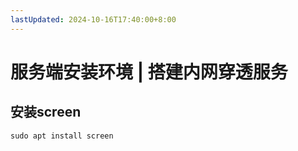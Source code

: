 ```yaml
---
lastUpdated: 2024-10-16T17:40:00+8:00
---
```


# 服务端安装环境 | 搭建内网穿透服务

## 安装screen

```sudo apt install screen```